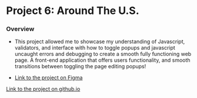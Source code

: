 # Project 6: Around The U.S.

### Overview

- This project allowed me to showcase my understanding of Javascript, validators, and interface with how to toggle popups and javascript uncaught errors and debugging to create a smooth fully functioning web page. A front-end application that offers users functionality, and smooth transitions between toggling the page editing popups!

- [Link to the project on Figma](https://www.figma.com/file/N3zUeequnpvMX807FfYAZW/Sprint-6-Around-The-U.S.?node-id=0-1&t=88iVO80aevkZBggI-0)

[Link to the project on github.io](https://luke170607.github.io/se_project_aroundtheus/)
